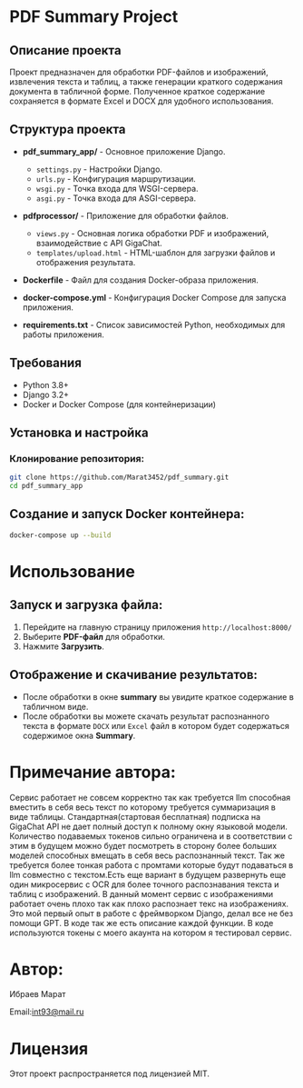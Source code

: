 # PDF Summary Project

## Описание проекта

Проект предназначен для обработки PDF-файлов и изображений, извлечения текста и таблиц, а также генерации краткого содержания документа в табличной форме. Полученное краткое содержание сохраняется в формате Excel и DOCX для удобного использования.

## Структура проекта

- **pdf_summary_app/** - Основное приложение Django.
  - `settings.py` - Настройки Django.
  - `urls.py` - Конфигурация маршрутизации.
  - `wsgi.py` - Точка входа для WSGI-сервера.
  - `asgi.py` - Точка входа для ASGI-сервера.
  
- **pdfprocessor/** - Приложение для обработки файлов.
  - `views.py` - Основная логика обработки PDF и изображений, взаимодействие с API GigaChat.
  - `templates/upload.html` - HTML-шаблон для загрузки файлов и отображения результата.

- **Dockerfile** - Файл для создания Docker-образа приложения.
- **docker-compose.yml** - Конфигурация Docker Compose для запуска приложения.
- **requirements.txt** - Список зависимостей Python, необходимых для работы приложения.

## Требования

- Python 3.8+
- Django 3.2+
- Docker и Docker Compose (для контейнеризации)

## Установка и настройка

### Клонирование репозитория:

```bash
git clone https://github.com/Marat3452/pdf_summary.git
cd pdf_summary_app
```

## Создание и запуск Docker контейнера:

```bash
docker-compose up --build
```

# Использование


## Запуск и загрузка файла:

1. Перейдите на главную страницу приложения `http://localhost:8000/`
2. Выберите __PDF-файл__ для обработки.
3. Нажмите __Загрузить__.

## Отображение и скачивание результатов:
- После обработки в окне __summary__ вы увидите краткое содержание в табличном виде.
- После обработки вы можете скачать результат распознанного текста в формате `DOCX` или `Excel` файл в котором будет содержаться содержимое окна __Summary__.

# Примечание автора:
Сервис работает не совсем корректно так как требуется llm способная вместить в себя весь текст по которому требуется суммаризация в виде таблицы. Стандартная(стартовая бесплатная) подписка на GigaChat API не дает полный доступ к полному окну языковой модели. Количество подаваемых токенов сильно ограничена и в соответствии с этим в будущем можно будет посмотреть в сторону более больших моделей способных вмещать в себя весь распознанный текст. Так же требуется более тонкая работа с промтами которые будут подаваться в llm совместно с текстом.Есть еще вариант в будущем развернуть еще один микросервис с OCR для более точного распознавания текста и таблиц с изображений. В данный момент сервис с изображениями работает очень плохо так как плохо распознает текс на изображениях. Это мой первый опыт в работе с фреймворком Django, делал все не без помощи GPT. В коде так же есть описание каждой функции. В коде используются токены с моего акаунта на котором я тестировал сервис.

# Автор:
Ибраев Марат

Email:int93@mail.ru

# Лицензия
Этот проект распространяется под лицензией MIT.
